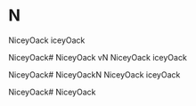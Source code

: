 # N
NiceyOack
iceyOack

NiceyOack# NiceyOack
vN
NiceyOack
iceyOack

NiceyOack# NiceyOackN
NiceyOack
iceyOack

NiceyOack# NiceyOack
